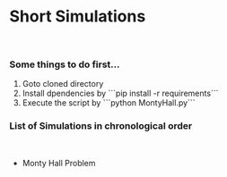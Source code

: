 <h1>      Short Simulations</h1><br>

<h3>Some things to do first...</h3>
<ol>
  <li>Goto cloned directory</li>
  <li>Install dpendencies by ```pip install -r requirements```</li>
  <li>Execute the script by ```python MontyHall.py```</li>
</ol>
<h3>List of Simulations in chronological order</h3><br>
<ul>
  <li>Monty Hall Problem</li>
</ul>
